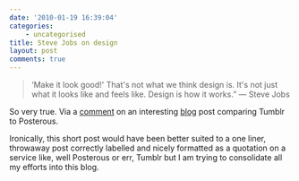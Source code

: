 ```yaml
---
date: '2010-01-19 16:39:04'
categories:
    - uncategorised
title: Steve Jobs on design
layout: post
comments: true
---
```

> ‘Make it look good!' That's not what we think design is. It's not just
> what it looks like and feels like. Design is how it works.” — Steve
> Jobs

So very true. Via a
[comment](http://pegontech.wordpress.com/2010/01/19/why-tumblr-posterous-ass/#comment-8)
on an interesting
[blog](http://pegontech.wordpress.com/2010/01/19/why-tumblr-posterous-ass/)
post comparing Tumblr to Posterous.

Ironically, this short post would have been better suited to a one
liner, throwaway post correctly labelled and nicely formatted as a
quotation on a service like, well Posterous or err, Tumblr but I am
trying to consolidate all my efforts into this blog.
